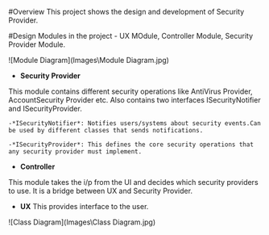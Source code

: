 #Overview
This project shows the design and development of Security Provider. 

#Design
Modules in the project - UX MOdule, Controller Module, Security Provider Module.

![Module Diagram](Images\Module Diagram.jpg)

- **Security Provider**

This module contains different security operations like AntiVirus Provider, AccountSecurity Provider etc. Also contains two interfaces ISecurityNotifier and ISecurityProvider.

    -*ISecurityNotifier*: Notifies users/systems about security events.Can be used by different classes that sends notifications.

    -*ISecurityProvider*: This defines the core security operations that any security provider must implement.

- **Controller**

This module takes the i/p from the UI and decides which security providers to use. It is a bridge between UX and Security Provider.

- **UX**
This provides interface to the user.

![Class Diagram](Images\Class Diagram.jpg)


